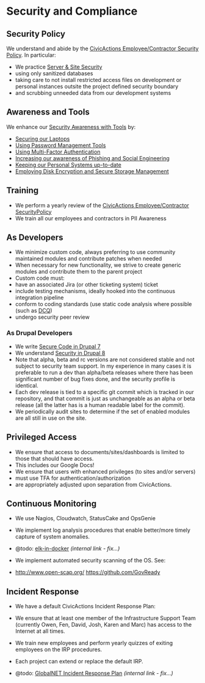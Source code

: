 # Security and Compliance

## Security Policy

We understand and abide by the [CivicActions Employee/Contractor Security Policy](../03-policies/security.md). In particular:

* We practice [Server & Site Security](../03-policies/security.md#server--site-security)
* using only sanitized databases
* taking care to not install restricted access files on development or personal instances outsite the project defined security boundary
* and scrubbing unneeded data from our development systems

## Awareness and Tools

We enhance our [Security Awareness with Tools](../09-security/awareness.md) by:

* [Securing our Laptops](../09-security/awareness.md#securing-your-laptop)
* [Using Password Management Tools](../09-security/awareness.md#password-management-tools)
* [Using Multi-Factor Authentication](../09-security/awareness.md#tfa)
* [Increasing our awareness of Phishing and Social Engineering](../09-security/awareness.md#phishing-and-social-engineering)
* [Keeping our Personal Systems up-to-date](../09-security/awareness.md#keep-your-systems-up-to-date)
* [Employing Disk Encryption and Secure Storage Management](../09-security/awareness.md#disk-encryption-and-storage-management)

## Training

* We perform a yearly review of the [CivicActions Employee/Contractor SecurityPolicy](../03-policies/security.md)
* We train all our employees and contractors in PII Awareness

## As Developers

* We minimize custom code, always preferring to use community maintained modules and contribute patches when needed
* When necessary for new functionality, we strive to create generic modules and contribute them to the parent project
* Custom code must:
* have an associated Jira (or other ticketing system) ticket
* include testing mechanisms, ideally hooked into the continuous integration pipeline
* conform to coding standards (use static code analysis where possible (such as [DCQ](https://www.drupal.org/project/dcq))
* undergo security peer review

### As Drupal Developers

* We write [Secure Code in Drupal 7](https://www.drupal.org/docs/7/security/writing-secure-code)
* We understand [Security in Drupal 8](https://www.drupal.org/docs/8/security)
* Note that alpha, beta and rc versions are not considered stable and not subject to security team support. In my experience in many cases it is preferable to run a dev than alpha/beta releases where there has been significant number of bug fixes done, and the security profile is identical.
* Each dev release is tied to a specific git commit which is tracked in our repository, and that commit is just as unchangeable as an alpha or beta release (all the latter has is a human readable label for the commit).
* We periodically audit sites to determine if the set of enabled modules are all still in use on the site.

## Privileged Access

* We ensure that access to documents/sites/dashboards is limited to those that should have access.
* This includes our Google Docs!
* We ensure that users with enhanced privileges (to sites and/or servers)
* must use TFA for authentication/authorization
* are appropriately adjusted upon separation from CivicActions.

## Continuous Monitoring

* We use Nagios, Cloudwatch, StatusCake and OpsGenie
* We implement log analysis procedures that enable better/more timely capture of system anomalies.
* @todo:  [elk-in-docker](https://git.civicactions.net/devops/elk-in-docker) *(internal link - fix...)*

* We implement automated security scanning of the OS. See:
* <http://www.open-scap.org/>
  <https://github.com/GovReady>

## Incident Response

* We have a default CivicActions Incident Response Plan:
* We ensure that at least one member of the Infrastructure Support Team (currently Owen, Fen, David, Josh, Karen and Marc) has access to the Internet at all times.
* We train new employees and perform yearly quizzes of exiting employees on the IRP procedures.

* Each project can extend or replace the default IRP.
* @todo: [GlobalNET Incident Response Plan](https://docs.google.com/a/civicactions.net/document/d/1hk2rODDPrbc7P-J-1l1UyCyx8cjEVQALd1MC53BijsA) *(internal link - fix...)*
